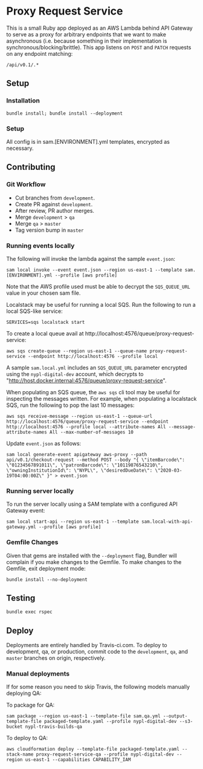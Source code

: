 # Proxy Request Service

This is a small Ruby app deployed as an AWS Lambda behind API Gateway to serve as a proxy for arbitrary endpoints that we want to make asynchronous (i.e. because something in their implementation is synchronous/blocking/brittle). This app listens on `POST` and `PATCH` requests on any endpoint matching:

```
/api/v0.1/.*
```

## Setup

### Installation

```
bundle install; bundle install --deployment
```

### Setup

All config is in sam.[ENVIRONMENT].yml templates, encrypted as necessary.

## Contributing

### Git Workflow

 * Cut branches from `development`.
 * Create PR against `development`.
 * After review, PR author merges.
 * Merge `development` > `qa`
 * Merge `qa` > `master`
 * Tag version bump in `master`

### Running events locally

The following will invoke the lambda against the sample `event.json`:

```
sam local invoke --event event.json --region us-east-1 --template sam.[ENVIRONMENT].yml --profile [aws profile]
```

Note that the AWS profile used must be able to decrypt the `SQS_QUEUE_URL` value in your chosen sam file.

Localstack may be useful for running a local SQS. Run the following to run a local SQS-like service:

```
SERVICES=sqs localstack start
```

To create a local queue avail at http://localhost:4576/queue/proxy-request-service:

```
aws sqs create-queue --region us-east-1 --queue-name proxy-request-service --endpoint http://localhost:4576 --profile local
```

A sample `sam.local.yml` includes an `SQS_QUEUE_URL` parameter encrypted using the `nypl-digital-dev` account, which decrypts to "http://host.docker.internal:4576/queue/proxy-request-service".

When populating an SQS queue, the `aws sqs` cli tool may be useful for inspecting the messages written. For example, when populating a localstack SQS, run the following to pop the last 10 messages:

```
aws sqs receive-message --region us-east-1 --queue-url http://localhost:4576/queue/proxy-request-service --endpoint http://localhost:4576 --profile local --attribute-names All --message-attribute-names All --max-number-of-messages 10
```

Update `event.json` as follows:

```
sam local generate-event apigateway aws-proxy --path api/v0.1/checkout-request --method POST --body "{ \"itemBarcode\": \"01234567891011\", \"patronBarcode\": \"10119876543210\", \"owningInstitutionId\": \"NYPL\", \"desiredDueDate\": \"2020-03-19T04:00:00Z\" }" > event.json
```

### Running server locally

To run the server locally using a SAM template with a configured API Gateway event:

```
sam local start-api --region us-east-1 --template sam.local-with-api-gateway.yml --profile [aws profile]
```

### Gemfile Changes

Given that gems are installed with the `--deployment` flag, Bundler will complain if you make changes to the Gemfile. To make changes to the Gemfile, exit deployment mode:

```
bundle install --no-deployment
```

## Testing

```
bundle exec rspec
```

## Deploy

Deployments are entirely handled by Travis-ci.com. To deploy to development, qa, or production, commit code to the `development`, `qa`, and `master` branches on origin, respectively.

### Manual deployments

If for some reason you need to skip Travis, the following models manually deploying QA:

To package for QA:

```
sam package --region us-east-1 --template-file sam.qa.yml --output-template-file packaged-template.yaml --profile nypl-digital-dev --s3-bucket nypl-travis-builds-qa
```

To deploy to QA:

```
aws cloudformation deploy --template-file packaged-template.yaml --stack-name proxy-request-service-qa --profile nypl-digital-dev --region us-east-1 --capabilities CAPABILITY_IAM
```
